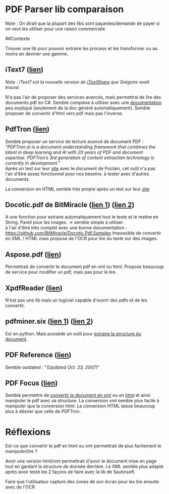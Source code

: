 ﻿# PDF Parser lib comparaison

Note : On dirait que la plupart des libs sont payantes/demande de payer si on veut les utiliser pour une raison commerciale

##Contexte

Trouver une lib pour pouvoir extraire les process et les transformer ou au moins en deviner une gamme.   

## iText7 ([lien](https://github.com/itext/itext7-dotnet))

*Note : iText7 est la nouvelle version de [iTextSharp](https://www.nuget.org/packages/iTextSharp/) que Grégoire avait trouvé.*  

N'a pas l'air de proposer des services avancés, mais permettrai de lire des documents pdf en C#. Semble complexe à utiliser avec une [documentation](https://api.itextpdf.com/iText7/dotnet/7.1.8/index.html) peu expliqué (seulement de la doc généré automatiquement).
Semble proposer de convertir d'html vers pdf mais pas l'inverse.

## PdfTron ([lien](https://www.pdftron.com/))

Semble proposer un service de lecture avancé de document PDF :  
*"PDFTron.ai is a document understanding framework that combines the latest in deep learning and AI with 20 years of PDF and document expertise. PDFTron’s 3rd generation of content extraction technology is currently in development."*  
Après un test sur leur [site](https://www.pdftron.com/pdf-tools/pdf-table-extraction/) avec le document de Poclain, cet outil n'a pas l'air d'être assez fonctionnel pour nos besoins. à tester avec d'autres documents.

La conversion en HTML semble très propre après un test sur leur [site](https://www.pdftron.com/pdf-sdk/pdf-to-html/)

## Docotic.pdf de BitMiracle ([lien 1](https://bitmiracle.com/pdf-library/)) ([lien 2](https://github.com/BitMiracle/Docotic.Pdf.Samples))

A une fonction pour extraire automatiquement tout le texte et le mettre en String. Pareil pour les images. -> semble simple à utiliser.  
à l'air d'être très complet avec une bonne documentation : https://github.com/BitMiracle/Docotic.Pdf.Samples
Impossible de convertir en XML / HTML mais propose de l'OCR pour lire du texte sur des images.


## Aspose.pdf ([lien](https://products.aspose.com/pdf/net))

Permettrait de convertir le document pdf en xml ou html. Propose beaucoup de service pour modifier un pdf, mais pas pour le lire.


## XpdfReader ([lien](http://www.xpdfreader.com/index.html))

N'est pas une lib mais un logiciel capable d'ouvrir des pdfs et de les convertir.


## pdfminer.six ([lien 1](https://pdfminersix.readthedocs.io/en/latest/)) ([lien 2](https://pypi.org/project/pdfminer/))

Est en python. Mais possède un outil pour [extraire la structure du document](https://pdfminersix.readthedocs.io/en/latest/reference/commandline.html#api-dumppdf).


## PDF Reference ([lien](https://www.adobe.com/devnet/pdf/pdf_reference_archive.html))

Semble outdated : "*(Updated Oct. 23, 2007)*"


## PDF Focus ([lien](https://sautinsoft.com/products/pdf-focus/how-to-extract-text-from-pdf-in-dotnet-aspnet-csharp-vb.php))

Semble permettre de [convertir le document en xml](https://sautinsoft.com/products/pdf-focus/convert-pdf-to-xml-document-in-dotnet.php) ou en [html](https://sautinsoft.com/products/pdf-focus/convert-pdf-to-html-in-dotnet.php) et ainsi manipuler le pdf avec sa structure.
La conversion xml semble plus facile à manipuler que la conversion html. La conversion HTML laisse beaucoup plus à désirer que celle de PDFTron.

# Réflexions

Est-ce que convertir le pdf en html ou xml permettrait de plus facilement le manipuler/lire ?

Avoir une version html/xml permettrait d'avoir le document mise en page tout en gardant la structure de donnée derrière.
Le XML semble plus adapté après avoir testé les 2 façons de faire avec la lib de Sautinsoft.


Faire que l'utilisateur capture des zones de son écran pour les lire ensuite avec de l'OCR
